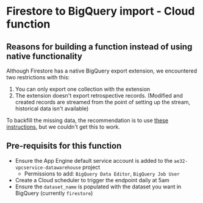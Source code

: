 # Firestore to BigQuery import - Cloud function

## Reasons for building a function instead of using native functionality
Although Firestore has a native BigQuery export extension, we encountered two restrictions with this:
1) You can only export one collection with the extension
2) The extension doesn't export retrospective records. (Modified and created records are streamed from the point of setting up the stream, historical data isn't available)

To backfill the missing data, the recommendation is to use [these instructions](https://github.com/firebase/extensions/blob/master/firestore-bigquery-export/guides/IMPORT_EXISTING_DOCUMENTS.md), but we couldn't get this to work.


## Pre-requisits for this function
- Ensure the App Engine default service account is added to the `ae32-vpcservice-datawarehouse` project
  - Permissions to add: `BigQuery Data Editor`, `BigQuery Job User`
- Create a Cloud scheduler to trigger the endpoint daily at 5am
- Ensure the `dataset_name` is populated with the dataset you want in BigQuery (currently `firestore`)

